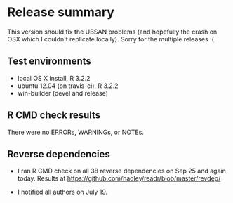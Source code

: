 # Release summary

This version should fix the UBSAN problems (and hopefully the crash on OSX which I couldn't replicate locally). Sorry for the multiple releases :(

## Test environments
* local OS X install, R 3.2.2
* ubuntu 12.04 (on travis-ci), R 3.2.2
* win-builder (devel and release)

## R CMD check results
There were no ERRORs, WARNINGs, or NOTEs.

## Reverse dependencies

* I ran R CMD check on all 38 reverse dependencies on Sep 25 and again today.
  Results at https://github.com/hadley/readr/blob/master/revdep/
  
* I notified all authors on July 19.
